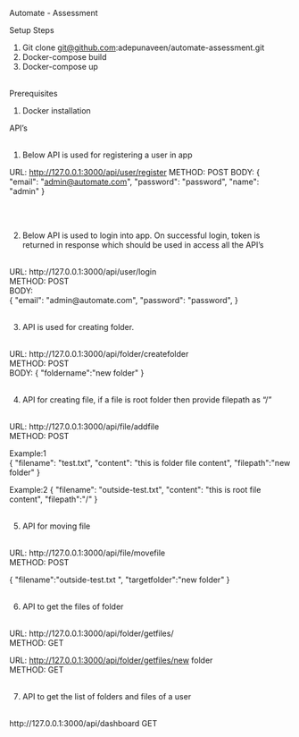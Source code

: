 Automate - Assessment 

Setup Steps
1.	Git clone git@github.com:adepunaveen/automate-assessment.git
2.	Docker-compose build
3.	Docker-compose up

<br>
Prerequisites

1. Docker installation

API’s
<br>
<br>
1.	Below API is used for registering a user in app

URL: http://127.0.0.1:3000/api/user/register 
METHOD: POST
BODY: 
{
    "email": "admin@automate.com",
    "password": "password",
    "name": "admin"
}

<br>
<br>

2.	Below API is used to login into app. On successful login, token is returned in response which should be used in access all the API’s
<br>
URL: http://127.0.0.1:3000/api/user/login 
<br>
METHOD: POST
<br>
BODY: 
<br>
{
    "email": "admin@automate.com",
    "password": "password",
}

<br>
<br>

3.	API is used for creating folder. 
<br>
URL: http://127.0.0.1:3000/api/folder/createfolder 
<br>
METHOD: POST
<br>
BODY: {
    "foldername":"new folder"
	}
<br>
<br>
	
	
4.	API for creating file, if a file is root folder then provide filepath as “/”
<br>
URL: http://127.0.0.1:3000/api/file/addfile 
<br>
METHOD: POST
<br>

Example:1
<br>
{
    "filename": "test.txt",
    "content": "this is folder file content",
    "filepath":"new folder"
}
<br>

Example:2
{
    "filename": "outside-test.txt",
    "content": "this is root file content",
    "filepath":"/"
}
<br>
<br>


5.	API for moving file 
<br>
URL: http://127.0.0.1:3000/api/file/movefile 
<br>
METHOD: POST
<br>

{
    "filename":"outside-test.txt ",
    "targetfolder":"new folder"
}
<br>
<br>

6.	API to get the files of folder
<br>
URL: http://127.0.0.1:3000/api/folder/getfiles/<folder name> 
<br>
METHOD: GET
<br>

URL: http://127.0.0.1:3000/api/folder/getfiles/new folder 
<br>
METHOD: GET
<br>
<br>

7.	API to get the list of folders and files of a user
<br>
http://127.0.0.1:3000/api/dashboard GET
